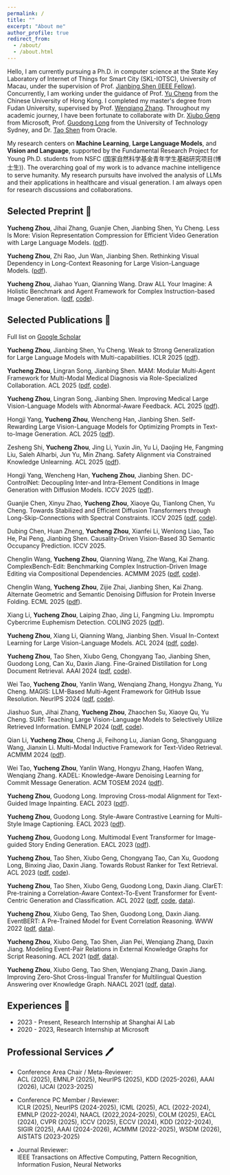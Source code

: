 ```yaml
---
permalink: /
title: ""
excerpt: "About me"
author_profile: true
redirect_from: 
  - /about/
  - /about.html
---
```


Hello, I am currently pursuing a Ph.D. in computer science at the State Key Laboratory of Internet of Things for Smart City (SKL-IOTSC), University of Macau, under the supervision of Prof. [Jianbing Shen (IEEE Fellow)](https://scholar.google.com/citations?user=_Q3NTToAAAAJ&hl=en). Concurrently, I am working under the guidance of Prof. [Yu Cheng](https://ych133.github.io/) from the Chinese University of Hong Kong. I completed my master's degree from Fudan University, supervised by Prof. [Wenqiang Zhang](http://www.fudanroilab.com/2021/07/01/WenqiangZhang.html). Throughout my academic journey, I have been fortunate to collaborate with Dr. [Xiubo Geng](https://xiubo0211.github.io/) from Microsoft, Prof. [Guodong Long](https://guodonglong.github.io/) from the University of Technology Sydney, and Dr. [Tao Shen](https://scholar.google.com/citations?user=SegyX9AAAAAJ&hl=en) from Oracle.

My research centers on **Machine Learning**, **Large Language Models**, and **Vision and Language**, supported by the Fundamental Research Project for Young Ph.D. students from NSFC (国家自然科学基金青年学生基础研究项目(博士生)). The overarching goal of my work is to advance machine intelligence to serve humanity.
My research pursuits have involved the analysis of LLMs and their applications in healthcare and visual generation. I am always open for research discussions and collaborations.


<!-- ## News <g-emoji class="g-emoji" alias="memo" fallback-src="https://github.githubassets.com/images/icons/emoji/unicode/1f525.png">🔥</g-emoji> -->
<!-- timetable and other -->





## Selected Preprint <g-emoji class="g-emoji" alias="memo" fallback-src="https://github.githubassets.com/images/icons/emoji/unicode/1f4dd.png">📝</g-emoji>
**Yucheng Zhou**, Jihai Zhang, Guanjie Chen, Jianbing Shen, Yu Cheng. Less Is More: Vision Representation Compression for Efficient Video Generation with Large Language Models. ([pdf](https://openreview.net/pdf?id=S7yRfgmnpm)).

**Yucheng Zhou**, Zhi Rao, Jun Wan, Jianbing Shen. Rethinking Visual Dependency in Long-Context Reasoning for Large Vision-Language Models. ([pdf](https://arxiv.org/pdf/2410.19732?)).

**Yucheng Zhou**, Jiahao Yuan, Qianning Wang. Draw ALL Your Imagine: A Holistic Benchmark and Agent Framework for Complex Instruction-based Image Generation. ([pdf](https://arxiv.org/pdf/2505.24787?), [code](https://github.com/yczhou001/LongBench-T2I)).


## Selected Publications <g-emoji class="g-emoji" alias="memo" fallback-src="https://github.githubassets.com/images/icons/emoji/unicode/1f4dd.png">📜</g-emoji>
Full list on [Google Scholar](https://scholar.google.com/citations?hl=en&user=nnbFqRAAAAAJ)

**Yucheng Zhou**, Jianbing Shen, Yu Cheng. Weak to Strong Generalization for Large Language Models with Multi-capabilities. ICLR 2025 ([pdf](https://openreview.net/forum?id=N1vYivuSKq)).

**Yucheng Zhou**, Lingran Song, Jianbing Shen. MAM: Modular Multi-Agent Framework for Multi-Modal Medical Diagnosis via Role-Specialized Collaboration. ACL 2025 ([pdf](https://aclanthology.org/2025.findings-acl.1298.pdf), [code](https://github.com/yczhou001/MAM)).

**Yucheng Zhou**, Lingran Song, Jianbing Shen. Improving Medical Large Vision-Language Models with Abnormal-Aware Feedback. ACL 2025 ([pdf](https://aclanthology.org/2025.acl-long.636.pdf)).

Hongji Yang, **Yucheng Zhou**, Wencheng Han, Jianbing Shen. Self-Rewarding Large Vision-Language Models for Optimizing Prompts in Text-to-Image Generation. ACL 2025 ([pdf](https://aclanthology.org/2025.findings-acl.383.pdf)).

Zesheng Shi, **Yucheng Zhou**, Jing Li, Yuxin Jin, Yu Li, Daojing He, Fangming Liu, Saleh Alharbi, Jun Yu, Min Zhang. Safety Alignment via Constrained Knowledge Unlearning. ACL 2025 ([pdf](https://aclanthology.org/2025.acl-long.1240.pdf)).

Hongji Yang, Wencheng Han, **Yucheng Zhou**, Jianbing Shen. DC-ControlNet: Decoupling Inter-and Intra-Element Conditions in Image Generation with Diffusion Models. ICCV 2025 ([pdf](https://arxiv.org/pdf/2502.14779)).

Guanjie Chen, Xinyu Zhao, **Yucheng Zhou**, Xiaoye Qu, Tianlong Chen, Yu Cheng. Towards Stabilized and Efficient Diffusion Transformers through Long-Skip-Connections with Spectral Constraints. ICCV 2025 ([pdf](https://arxiv.org/pdf/2411.17616), [code](https://github.com/OpenSparseLLMs/Skip-DiT)).

Dubing Chen, Huan Zheng, **Yucheng Zhou**, Xianfei Li, Wenlong Liao, Tao He, Pai Peng, Jianbing Shen. Causality-Driven Vision-Based 3D Semantic Occupancy Prediction. ICCV 2025.

Chenglin Wang, **Yucheng Zhou**, Qianning Wang, Zhe Wang, Kai Zhang. ComplexBench-Edit: Benchmarking Complex Instruction-Driven Image Editing via Compositional Dependencies. ACMMM 2025 ([pdf](https://www.arxiv.org/pdf/2506.12830), [code](https://github.com/llllly26/ComplexBench-Edit)).

Chenglin Wang, **Yucheng Zhou**, Zijie Zhai, Jianbing Shen, Kai Zhang. Alternate Geometric and Semantic Denoising Diffusion for Protein Inverse Folding. ECML 2025 ([pdf](https://arxiv.org/pdf/2412.09380v1)).

Xiang Li, **Yucheng Zhou**, Laiping Zhao, Jing Li, Fangming Liu. Impromptu Cybercrime Euphemism Detection. COLING 2025 ([pdf](https://aclanthology.org/2025.coling-main.612.pdf)).

**Yucheng Zhou**, Xiang Li, Qianning Wang, Jianbing Shen. Visual In-Context Learning for Large Vision-Language Models. ACL 2024 ([pdf](https://aclanthology.org/2024.findings-acl.940.pdf), [code](https://github.com/yczhou001/VICL)).

**Yucheng Zhou**, Tao Shen, Xiubo Geng, Chongyang Tao, Jianbing Shen, Guodong Long, Can Xu, Daxin Jiang. Fine-Grained Distillation for Long Document Retrieval. AAAI 2024 ([pdf](https://arxiv.org/pdf/2212.10423.pdf), [code](https://github.com/yczhou001/FGD)).

Wei Tao, **Yucheng Zhou**, Yanlin Wang, Wenqiang Zhang, Hongyu Zhang, Yu Cheng. MAGIS: LLM-Based Multi-Agent Framework for GitHub Issue Resolution. NeurIPS 2024 ([pdf](https://proceedings.neurips.cc/paper_files/paper/2024/file/5d1f02132ef51602adf07000ca5b6138-Paper-Conference.pdf), [code](https://github.com/co-evolve-lab/magis)).

Jiashuo Sun, Jihai Zhang, **Yucheng Zhou**, Zhaochen Su, Xiaoye Qu, Yu Cheng. SURf: Teaching Large Vision-Language Models to Selectively Utilize Retrieved Information. EMNLP 2024 ([pdf](https://aclanthology.org/2024.emnlp-main.434.pdf), [code](https://github.com/gasolsun36/surf)).

Qian Li, **Yucheng Zhou**, Cheng Ji, Feihong Lu, Jianian Gong, Shangguang Wang, Jianxin Li. Multi-Modal Inductive Framework for Text-Video Retrieval. ACMMM 2024 ([pdf](https://dl.acm.org/doi/10.1145/3664647.3681024)).

Wei Tao, **Yucheng Zhou**, Yanlin Wang, Hongyu Zhang, Haofen Wang, Wenqiang Zhang. KADEL: Knowledge-Aware Denoising Learning for Commit Message Generation. ACM TOSEM 2024 ([pdf](https://dl.acm.org/doi/10.1145/3643675)).

**Yucheng Zhou**, Guodong Long. Improving Cross-modal Alignment for Text-Guided Image Inpainting. EACL 2023 ([pdf](https://aclanthology.org/2023.eacl-main.250.pdf)).

**Yucheng Zhou**, Guodong Long. Style-Aware Contrastive Learning for Multi-Style Image Captioning. EACL 2023 ([pdf](https://aclanthology.org/2023.findings-eacl.169.pdf)).

**Yucheng Zhou**, Guodong Long. Multimodal Event Transformer for Image-guided Story Ending Generation. EACL 2023 ([pdf](https://aclanthology.org/2023.eacl-main.249.pdf)).

**Yucheng Zhou**, Tao Shen, Xiubo Geng, Chongyang Tao, Can Xu, Guodong Long, Binxing Jiao, Daxin Jiang. Towards Robust Ranker for Text Retrieval. ACL 2023 ([pdf](https://arxiv.org/pdf/2206.08063.pdf), [code](https://huggingface.co/YCZhou/R2ANKER)).

**Yucheng Zhou**, Tao Shen, Xiubo Geng, Guodong Long, Daxin Jiang. ClarET: Pre-training a Correlation-Aware Context-To-Event Transformer for Event-Centric Generation and Classification. ACL 2022 ([pdf](https://aclanthology.org/2022.acl-long.183.pdf), [code](https://aclanthology.org/2022.acl-long.183/), [data](https://github.com/yczhou001/ClarET)).

**Yucheng Zhou**, Xiubo Geng, Tao Shen, Guodong Long, Daxin Jiang. EventBERT: A Pre-Trained Model for Event Correlation Reasoning. WWW 2022 ([pdf](https://dl.acm.org/doi/abs/10.1145/3485447.3511928), [data](https://github.com/yczhou001/ClarET)).

**Yucheng Zhou**, Xiubo Geng, Tao Shen, Jian Pei, Wenqiang Zhang, Daxin Jiang. Modeling Event-Pair Relations in External Knowledge Graphs for Script Reasoning. ACL 2021 ([pdf](https://aclanthology.org/2021.findings-acl.403.pdf), [data](https://github.com/yczhou001/ClarET)).

**Yucheng Zhou**, Xiubo Geng, Tao Shen, Wenqiang Zhang, Daxin Jiang. Improving Zero-Shot Cross-lingual Transfer for Multilingual Question Answering over Knowledge Graph. NAACL 2021 ([pdf](https://aclanthology.org/2021.naacl-main.465.pdf), [data](https://github.com/yczhou001/Multilingual-KBQA-Dataset)).





## Experiences <g-emoji class="g-emoji" alias="briefcase" fallback-src="https://github.githubassets.com/images/icons/emoji/unicode/1f4bc.png">💼</g-emoji>

- 2023 - Present, Research Internship at Shanghai AI Lab
- 2020 - 2023, Research Internship at Microsoft




## Professional Services <g-emoji class="g-emoji" alias="sparkles" fallback-src="https://github.githubassets.com/images/icons/emoji/unicode/1f58a.png?v8">🖊</g-emoji>

- Conference Area Chair / Meta-Reviewer: \
ACL (2025), EMNLP (2025), NeurIPS (2025), KDD (2025-2026), AAAI (2026), IJCAI (2023-2025)

- Conference PC Member / Reviewer: \
ICLR (2025), NeurIPS (2024-2025), ICML (2025), ACL (2022-2024), EMNLP (2022-2024), NAACL (2022,2024-2025), COLM (2025), EACL (2024), CVPR (2025), ICCV (2025), ECCV (2024), KDD (2022-2024), SIGIR (2025), AAAI (2024-2026), ACMMM (2022-2025), WSDM (2026), AISTATS (2023-2025)

- Journal Reviewer: \
IEEE Transactions on Affective Computing, Pattern Recognition, Information Fusion, Neural Networks



<!-- ## Selected Awards <g-emoji class="g-emoji" alias="sparkles" fallback-src="https://github.githubassets.com/images/icons/emoji/unicode/2728.png">✨</g-emoji> -->


<script type='text/javascript' id='clustrmaps' src='//cdn.clustrmaps.com/map_v2.js?cl=ffffff&w=250&t=tt&d=Nnem6cnBKrTWlQflRw_36Uq6Iy-QmEldmoz6Wszl1xY&co=2d78ad&cmo=3acc3a&cmn=ff5353&ct=ffffff'></script>
